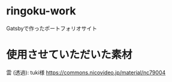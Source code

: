 # ringoku-work
Gatsbyで作ったポートフォリオサイト

# 使用させていただいた素材
雲 (透過): tuki様
https://commons.nicovideo.jp/material/nc79004